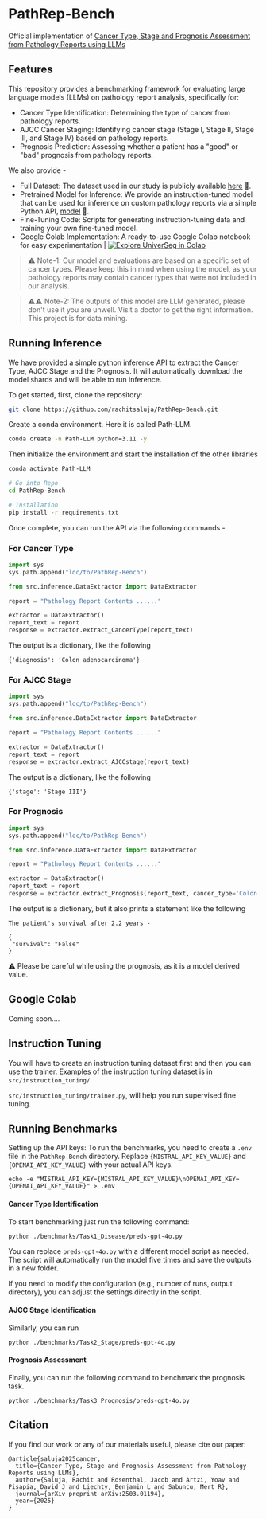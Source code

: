 # PathRep-Bench

Official implementation of [Cancer Type, Stage and Prognosis Assessment from Pathology Reports using LLMs](https://www.nature.com/articles/s41598-025-10709-4)

## Features

This repository provides a benchmarking framework for evaluating large language models (LLMs) on pathology report analysis, specifically for:
- Cancer Type Identification: Determining the type of cancer from pathology reports.
- AJCC Cancer Staging: Identifying cancer stage (Stage I, Stage II, Stage III, and Stage IV) based on pathology reports.
- Prognosis Prediction: Assessing whether a patient has a "good" or "bad" prognosis from pathology reports.

We also provide -

- Full Dataset: The dataset used in our study is publicly available [here](https://huggingface.co/datasets/rosenthal/tcga-path-notes) 🤗.
- Pretrained Model for Inference: We provide an instruction-tuned model that can be used for inference on custom pathology reports via a simple Python API, [model](https://huggingface.co/rsjx/pathllama-3.1-8b) 🤗. 
- Fine-Tuning Code: Scripts for generating instruction-tuning data and training your own fine-tuned model.
- Google Colab Implementation: A ready-to-use Google Colab notebook for easy experimentation | [![Explore UniverSeg in Colab](https://colab.research.google.com/assets/colab-badge.svg)](https://colab.research.google.com/drive/NEEDTODO)<br>

> ⚠️ Note-1: Our model and evaluations are based on a specific set of cancer types. Please keep this in mind when using the model, as your pathology reports may contain cancer types that were not included in our analysis.

> ⚠️⚠️ Note-2: The outputs of this model are LLM generated, please don't use it you are unwell. Visit a doctor to get the right information. This project is for data mining.   

## Running Inference

We have provided a simple python inference API to extract the Cancer Type, AJCC Stage and the Prognosis. It will automatically download the model shards and will be able to run inference. 

To get started, first, clone the repository:

```bash
git clone https://github.com/rachitsaluja/PathRep-Bench.git
```

Create a conda environment. Here it is called Path-LLM.

```bash
conda create -n Path-LLM python=3.11 -y
```

Then initialize the environment and start the installation of the other libraries

```bash
conda activate Path-LLM

# Go into Repo
cd PathRep-Bench

# Installation
pip install -r requirements.txt
```

Once complete, you can run the API via the following commands - 

### For Cancer Type

```python
import sys
sys.path.append("loc/to/PathRep-Bench")

from src.inference.DataExtractor import DataExtractor

report = "Pathology Report Contents ......"

extractor = DataExtractor()
report_text = report
response = extractor.extract_CancerType(report_text)
```

The output is a dictionary, like the following

```
{'diagnosis': 'Colon adenocarcinoma'}
```

### For AJCC Stage

```python
import sys
sys.path.append("loc/to/PathRep-Bench")

from src.inference.DataExtractor import DataExtractor

report = "Pathology Report Contents ......"

extractor = DataExtractor()
report_text = report
response = extractor.extract_AJCCstage(report_text)
```

The output is a dictionary, like the following

```
{'stage': 'Stage III'}
```

### For Prognosis

```python
import sys
sys.path.append("loc/to/PathRep-Bench")

from src.inference.DataExtractor import DataExtractor

report = "Pathology Report Contents ......"

extractor = DataExtractor()
report_text = report
response = extractor.extract_Prognosis(report_text, cancer_type='Colon adenocarcinoma')
```

The output is a dictionary, but it also prints a statement like the following

```
The patient's survival after 2.2 years - 

{
 "survival": "False" 
}
```

⚠️ Please be careful while using the prognosis, as it is a model derived value. 


## Google Colab

Coming soon....

## Instruction Tuning

You will have to create an instruction tuning dataset first and then you can use the trainer. Examples of the instruction tuning dataset is in `src/instruction_tuning/`. 

`src/instruction_tuning/trainer.py`, will help you run supervised fine tuning. 


## Running Benchmarks

Setting up the API keys: To run the benchmarks, you need to create a `.env` file in the `PathRep-Bench` directory. Replace `{MISTRAL_API_KEY_VALUE}` and `{OPENAI_API_KEY_VALUE}` with your actual API keys.

```
echo -e "MISTRAL_API_KEY={MISTRAL_API_KEY_VALUE}\nOPENAI_API_KEY={OPENAI_API_KEY_VALUE}" > .env
```

#### Cancer Type Identification

To start benchmarking just run the following command:

```
python ./benchmarks/Task1_Disease/preds-gpt-4o.py
```

You can replace `preds-gpt-4o.py` with a different model script as needed. The script will automatically run the model five times and save the outputs in a new folder.

If you need to modify the configuration (e.g., number of runs, output directory), you can adjust the settings directly in the script.

#### AJCC Stage Identification

Similarly, you can run 

```
python ./benchmarks/Task2_Stage/preds-gpt-4o.py
```

#### Prognosis Assessment

Finally, you can run the following command to benchmark the prognosis task. 

```
python ./benchmarks/Task3_Prognosis/preds-gpt-4o.py
```

## Citation

If you find our work or any of our materials useful, please cite our paper:

```
@article{saluja2025cancer,
  title={Cancer Type, Stage and Prognosis Assessment from Pathology Reports using LLMs},
  author={Saluja, Rachit and Rosenthal, Jacob and Artzi, Yoav and Pisapia, David J and Liechty, Benjamin L and Sabuncu, Mert R},
  journal={arXiv preprint arXiv:2503.01194},
  year={2025}
}
```